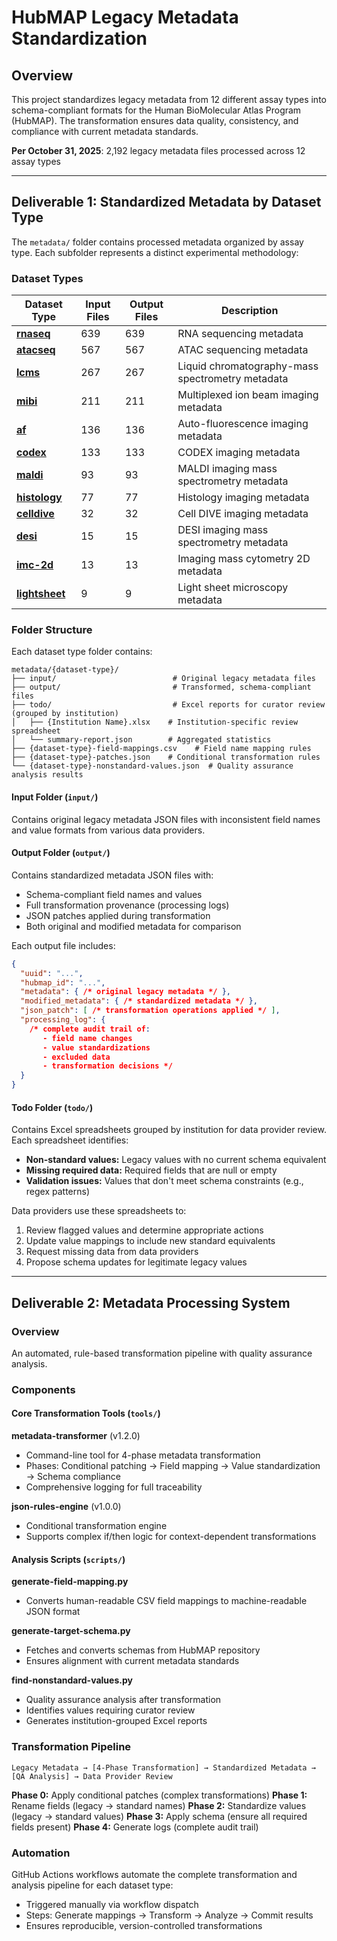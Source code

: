 # HubMAP Legacy Metadata Standardization

## Overview

This project standardizes legacy metadata from 12 different assay types into schema-compliant formats for the Human BioMolecular Atlas Program (HubMAP). The transformation ensures data quality, consistency, and compliance with current metadata standards.

**Per October 31, 2025**: 2,192 legacy metadata files processed across 12 assay types

---

## Deliverable 1: Standardized Metadata by Dataset Type

The `metadata/` folder contains processed metadata organized by assay type. Each subfolder represents a distinct experimental methodology:

### Dataset Types

| Dataset Type | Input Files | Output Files | Description |
|-------------|-------------|--------------|-------------|
| **[rnaseq](https://github.com/hubmapconsortium/reharmonize-legacy-metadata/tree/main/metadata/rnaseq)** | 639 | 639 | RNA sequencing metadata |
| **[atacseq](https://github.com/hubmapconsortium/reharmonize-legacy-metadata/tree/main/metadata/atacseq)** | 567 | 567 | ATAC sequencing metadata |
| **[lcms](https://github.com/hubmapconsortium/reharmonize-legacy-metadata/tree/main/metadata/lcms)** | 267 | 267 | Liquid chromatography-mass spectrometry metadata |
| **[mibi](https://github.com/hubmapconsortium/reharmonize-legacy-metadata/tree/main/metadata/mibi)** | 211 | 211 | Multiplexed ion beam imaging metadata |
| **[af](https://github.com/hubmapconsortium/reharmonize-legacy-metadata/tree/main/metadata/af)** | 136 | 136 | Auto-fluorescence imaging metadata |
| **[codex](https://github.com/hubmapconsortium/reharmonize-legacy-metadata/tree/main/metadata/codex)** | 133 | 133 | CODEX imaging metadata |
| **[maldi](https://github.com/hubmapconsortium/reharmonize-legacy-metadata/tree/main/metadata/maldi)** | 93 | 93 | MALDI imaging mass spectrometry metadata |
| **[histology](https://github.com/hubmapconsortium/reharmonize-legacy-metadata/tree/main/metadata/histology)** | 77 | 77 | Histology imaging metadata |
| **[celldive](https://github.com/hubmapconsortium/reharmonize-legacy-metadata/tree/main/metadata/celldive)** | 32 | 32 | Cell DIVE imaging metadata |
| **[desi](https://github.com/hubmapconsortium/reharmonize-legacy-metadata/tree/main/metadata/desi)** | 15 | 15 | DESI imaging mass spectrometry metadata |
| **[imc-2d](https://github.com/hubmapconsortium/reharmonize-legacy-metadata/tree/main/metadata/imc-2d)** | 13 | 13 | Imaging mass cytometry 2D metadata |
| **[lightsheet](https://github.com/hubmapconsortium/reharmonize-legacy-metadata/tree/main/metadata/lightsheet)** | 9 | 9 | Light sheet microscopy metadata |

### Folder Structure

Each dataset type folder contains:

```
metadata/{dataset-type}/
├── input/                          # Original legacy metadata files
├── output/                         # Transformed, schema-compliant files
├── todo/                           # Excel reports for curator review (grouped by institution)
│   ├── {Institution Name}.xlsx    # Institution-specific review spreadsheet
│   └── summary-report.json        # Aggregated statistics
├── {dataset-type}-field-mappings.csv    # Field name mapping rules
├── {dataset-type}-patches.json    # Conditional transformation rules
└── {dataset-type}-nonstandard-values.json  # Quality assurance analysis results
```

#### Input Folder (`input/`)
Contains original legacy metadata JSON files with inconsistent field names and value formats from various data providers.

#### Output Folder (`output/`)
Contains standardized metadata JSON files with:
- Schema-compliant field names and values
- Full transformation provenance (processing logs)
- JSON patches applied during transformation
- Both original and modified metadata for comparison

Each output file includes:
```json
{
  "uuid": "...",
  "hubmap_id": "...",
  "metadata": { /* original legacy metadata */ },
  "modified_metadata": { /* standardized metadata */ },
  "json_patch": [ /* transformation operations applied */ ],
  "processing_log": {
    /* complete audit trail of:
       - field name changes
       - value standardizations
       - excluded data
       - transformation decisions */
  }
}
```

#### Todo Folder (`todo/`)
Contains Excel spreadsheets grouped by institution for data provider review. Each spreadsheet identifies:
- **Non-standard values:** Legacy values with no current schema equivalent
- **Missing required data:** Required fields that are null or empty
- **Validation issues:** Values that don't meet schema constraints (e.g., regex patterns)

Data providers use these spreadsheets to:
1. Review flagged values and determine appropriate actions
2. Update value mappings to include new standard equivalents
3. Request missing data from data providers
4. Propose schema updates for legitimate legacy values

---

## Deliverable 2: Metadata Processing System

### Overview
An automated, rule-based transformation pipeline with quality assurance analysis.

### Components

#### Core Transformation Tools (`tools/`)

**metadata-transformer** (v1.2.0)
- Command-line tool for 4-phase metadata transformation
- Phases: Conditional patching → Field mapping → Value standardization → Schema compliance
- Comprehensive logging for full traceability

**json-rules-engine** (v1.0.0)
- Conditional transformation engine
- Supports complex if/then logic for context-dependent transformations

#### Analysis Scripts (`scripts/`)

**generate-field-mapping.py**
- Converts human-readable CSV field mappings to machine-readable JSON format

**generate-target-schema.py**
- Fetches and converts schemas from HubMAP repository
- Ensures alignment with current metadata standards

**find-nonstandard-values.py**
- Quality assurance analysis after transformation
- Identifies values requiring curator review
- Generates institution-grouped Excel reports

### Transformation Pipeline

```
Legacy Metadata → [4-Phase Transformation] → Standardized Metadata → [QA Analysis] → Data Provider Review
```

**Phase 0:** Apply conditional patches (complex transformations)
**Phase 1:** Rename fields (legacy → standard names)
**Phase 2:** Standardize values (legacy → standard values)
**Phase 3:** Apply schema (ensure all required fields present)
**Phase 4:** Generate logs (complete audit trail)

### Automation

GitHub Actions workflows automate the complete transformation and analysis pipeline for each dataset type:
- Triggered manually via workflow dispatch
- Steps: Generate mappings → Transform → Analyze → Commit results
- Ensures reproducible, version-controlled transformations